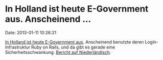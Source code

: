 In Holland ist heute E-Government aus. Anscheinend \...
=======================================================

Date: 2013-01-11 10:26:21

[In Holland ist heute E-Government
aus](http://lwn.net/Articles/532224/). Anscheinend benutzte deren
Login-Infrastruktur Ruby on Rails, und da gibt es gerade eine
Sicherheitsschwankung. [Bericht auf
Niederländisch](http://webwereld.nl/nieuws/112980/digid-offline-door-lek-in-ruby-on-rails.html).
